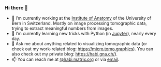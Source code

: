 ### Hi there 👋

- 🔭 I’m currently working at the [Institute of Anatomy](https://www.ana.unibe.ch/index_eng.html) of the University of Bern in Switzerland. Mostly on image processing tomographic data, trying to extract meaningful numbers from images.
- 🌱 I’m currently learning new tricks with Python (in [Jupyter](https://github.com/search?l=Jupyter+Notebook&q=user%3Ahabi+notebook&type=Code)), nearly every day.
- 💬 Ask me about anything related to visualizing tomographic data (or check out my work-related blog: https://micro.tomo.graphics). You can also check out my private blog: https://habi.gna.ch/).
- 📫 You can reach me at [@habi:matrix.org](https://matrix.to/#/@habi:matrix.org
) or via [email](mailto:github@davidhaberthuer.ch).
